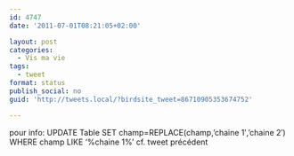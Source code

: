 ```yaml
---
id: 4747
date: '2011-07-01T08:21:05+02:00'

layout: post
categories:
  - Vis ma vie
tags:
  - tweet
format: status
publish_social: no
guid: 'http://tweets.local/?birdsite_tweet=86710905353674752'

---
```


pour info: UPDATE Table SET champ=REPLACE(champ,’chaine 1′,’chaine 2′) WHERE champ LIKE ‘%chaine 1%’ cf. tweet précédent